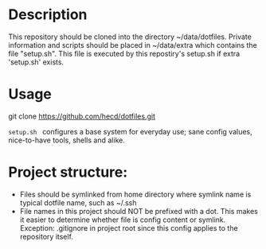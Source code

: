 # Description
This repository should be cloned into the directory ~/data/dotfiles.
Private information and scripts should be placed in ~/data/extra which contains the file "setup.sh". This file is executed by this repostiry's setup.sh if extra 'setup.sh' exists.

# Usage
git clone https://github.com/hecd/dotfiles.git

```setup.sh ```
configures a base system for everyday use; sane config values, nice-to-have tools, shells and alike.

# Project structure:
- Files should be symlinked from home directory where symlink name is typical dotfile name, such as ~/.ssh
- File names in this project should NOT be prefixed with a dot. This makes it easier to determine whether file is config content or symlink.
  <br/>Exception: .gitignore in project root since this config applies to the repository itself.
